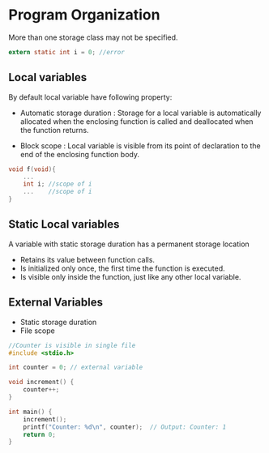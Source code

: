 # Program Organization

More than one storage class may not be specified. 

```C
extern static int i = 0; //error
```

## Local variables

By default local variable have following property:

- Automatic storage duration : Storage for a local variable is automatically allocated when the enclosing function
    is called and deallocated when the function returns.

- Block scope : Local variable is visible from its point of declaration to the end of the enclosing function body.

```C
void f(void){
    ...
    int i; //scope of i
    ...    //scope of i
}
```

## Static Local variables

A variable with static storage duration has a permanent storage location

- Retains its value between function calls.
- Is initialized only once, the first time the function is executed.
- Is visible only inside the function, just like any other local variable.

## External Variables

- Static storage duration
- File scope

```C
//Counter is visible in single file
#include <stdio.h>

int counter = 0; // external variable

void increment() {
    counter++;
}

int main() {
    increment();
    printf("Counter: %d\n", counter);  // Output: Counter: 1
    return 0;
}

```